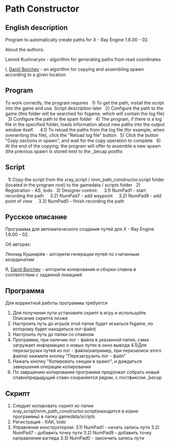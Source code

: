 # Path Constructor

## English description
Program to automatically create paths for X - Ray Engine 1.6.00 - 02.

About the authors:

Leonid Kushnaryov - algorithm for generating paths from read coordinates

I, [Daniil Borchev](https://github.com/daniilborschev) - an algorithm for copying and assembling spawn according to a given location

## Program
To work correctly, the program requires
  1) To get the path, install the script into the game and use. Script description later
  2) Configure the path to the game (this folder will be searched for fsgame, which will contain the log file)
  3) Configure the path to the spam folder
  4) The program, if there is a log file in the specified folder, loads information about new paths into the output window itself.
    4.1) To reload the paths from the log file (for example, when overwriting this file), click the "Reload log file" button
  5) Click the button "Copy sections in spawn", and wait for the copy operation to complete
  6) At the end of the copying, the program will offer to assemble a new spawn (the previous spawn is stored next to the _becap postfix

## Script
  1) Copy the script from the xray_script / nnm_path_constructor.script folder (located in the program root) to the gamedata / scripts folder
  2) Registration - AS, todo
  3) Designer control:
    3.1) NumPad1 - start recording the path
    3.2) NumPad7 - add waypoint
    3.2) NumPad9 - add point of view
    3.3) NumPad0 - finish recording the path

## Русское описание
Программа для автоматического создания путей для X - Ray Engine 1.6.00 - 02.

Об авторах:

Леонид Кушнарёв - алгоритм генерации путей по считанным координатам

Я, [Daniil Borchev](https://github.com/daniilborschev) - алгоритм копирования и сборки спавна в соответствии с заданной локацией

## Программа
Для корректной работы программы требуется
  1)  Для получения пути установите скрипт в игру и используйте. Описание скрипта позже
  2)  Настроить путь до игры(в этой папке будет искаться fsgame, по которому будет находиться лог-файл)
  3)  Настроить путь до папки со спавном
  4)  Программа, при наличии лог - файла в указанной папке, сама загружает информацию о новых путях в окно вывода
    4.1)Для перезагрузки путей из лог - файла(например, при перезаписи этого файла) нажмите кнопку "Перезагрузить лог - файл" 
  5)  Нажать кнопку "Копировать секции в spawn", и дождаться завершения операции копирования
  6)  По завршению копирования программа предложит собрать новый спавн(предыдущий спавн сохраняется рядом, с постфиксом _becap

## Скрипт
  1) Следует копировать скрипт из папки xray_script/nnm_path_constructor.script(находится в корне программы) в папку gamedata/scripts
  2) Регистрация - КАК, todo
  3) Управление конструктором:
    3.1) NumPad1 - начать запись пути
    3.2) NumPad7 - добавить точку пути
    3.2) NumPad9 - добавить точку направления взгляда
    3.3) NumPad0 - закончить запись пути
